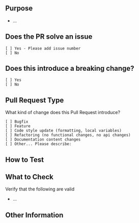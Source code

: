 ## Purpose
<!-- Describe the intention of the changes being proposed. What problem does it solve or functionality does it add? -->
* ...

## Does the PR solve an issue
<!-- Mark one with an "x". -->

```
[ ] Yes - Please add issue number
[ ] No
```


## Does this introduce a breaking change?
<!-- Mark one with an "x". -->

```
[ ] Yes
[ ] No
```

## Pull Request Type

What kind of change does this Pull Request introduce?
<!-- Please check the one that applies to this PR using "x". -->
```
[ ] Bugfix
[ ] Feature
[ ] Code style update (formatting, local variables)
[ ] Refactoring (no functional changes, no api changes)
[ ] Documentation content changes
[ ] Other... Please describe:
```

## How to Test
<!-- Add steps to run the tests suite and/or manually test -->

## What to Check

Verify that the following are valid

* ...

## Other Information
<!-- Add any other helpful information that may be needed here. -->